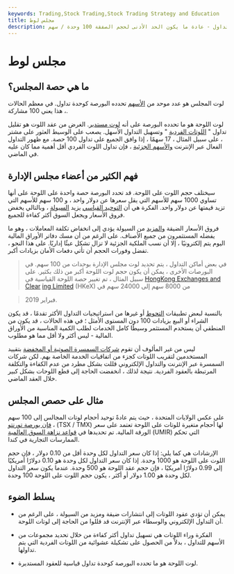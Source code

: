 ```yaml
---
keywords: Trading,Stock Trading,Stock Trading Strategy and Education
title: مجلس لوط
description: لوت مجلس الإدارة هو عدد موحد من الأسهم المعروضة كوحدة تداول - عادة ما يكون الحد الأدنى لحجم الصفقة 100 وحدة / سهم.
---
```


# مجلس لوط
## ما هي حصة المجلس؟

لوت المجلس هو عدد موحد من [الأسهم](/shares) تحدده البورصة كوحدة تداول. في معظم الحالات ، هذا يعني 100 مشاركة.

لوت اللوحة هو ما تحدده البورصة على أنه [لوت مستدير](/roundlot). الغرض من عقد اللوت هو تقليل تداول " [اللوتات الفردية](/oddlot) " وتسهيل التداول الأسهل. يصعب على الوسيط العثور على مشتر ، على سبيل المثال ، 17 سهمًا ، إذا وافق الجميع على تداول 100 حصة. مع ظهور التداول الفعال عبر الإنترنت [والأسهم الجزئية](/fractionalshare) ، فإن تداول اللوت الفردي أقل أهمية مما كان عليه في الماضي.

## فهم الكثير من أعضاء مجلس الإدارة

سيختلف حجم اللوت على اللوحة. قد تحدد البورصة حصة واحدة على اللوحة على أنها تساوي 1000 سهم للأسهم التي يقل سعرها عن دولار واحد ، و 100 سهم للأسهم التي تزيد قيمتها عن دولار واحد. الفكرة هي أن [التوحيد القياسي](/standardization) يزيد [السيولة](/liquidity) ، وبالتالي يخفض فروق الأسعار ويجعل السوق أكثر كفاءة للجميع.

فروق الأسعار الضيقة [والمزيد](/spread) من السيولة يؤدي إلى انخفاض تكلفة المعاملات ، وهو ما يفضله المستثمرون من جميع الأصناف. على الرغم من أن مسك دفاتر الأوراق المالية اليوم يتم إلكترونيًا ، إلا أن نسب الملكية الجزئية لا تزال تشكل عبئًا إداريًا. على هذا النحو ، تفضل وفورات الحجم أن تأتي دفعات الأمان بزيادات أكبر.

> في بعض أماكن التداول ، يتم تحديد لوت مجلس الإدارة بوحدات من 100 سهم. في البورصات الأخرى ، يمكن أن يكون حجم لوت اللوحة أكبر من ذلك بكثير. على سبيل المثال ، تم تغيير حصة اللوحة القياسية في [HongKong Exchanges and Clear](/hkex) [ing Limited](/hkex) (HKeX) من 8000 سهم إلى 24000 سهم في

>

> فبراير 2019.

>

بالنسبة لبعض تطبيقات [التحوط](/hedge) أو غيرها من استراتيجيات التداول الأكثر تقدمًا ، قد يكون الشراء أو البيع بزيادات 100 دون المستوى الأمثل ؛ في هذه الحالات ، قد يكون من المنطقي أن يستخدم المستثمر وسيطًا كامل الخدمات لطلب الكمية المناسبة من الأوراق المالية - ليس أكثر ولا أقل مما هو مطلوب.

ليس من غير المألوف أن تقوم [شركات السمسرة الصوتية أو المخفضة](/discountbroker) بتقييد المستخدمين لتقريب اللوتات كجزء من اتفاقيات الخدمة الخاصة بهم. لكن شركات السمسرة عبر الإنترنت والتداول الإلكتروني قللت بشكل مطرد من عدم الكفاءة والتكلفة المرتبطة بالعقود الفردية. نتيجة لذلك ، انخفضت الحاجة إلى قطع اللوحات بشكل كبير خلال العقد الماضي.

## مثال على حصص المجلس

على عكس الولايات المتحدة ، حيث يتم عادةً توحيد أحجام لوتات المجالس إلى 100 سهم ، [فإن بورصة تورنتو](/toronto-stock-exchange-tsx) (TSX / TMX) لها أحجام متغيرة للوتات على اللوحة تعتمد على سعر الورقة المالية. تم تحديدها في [قواعد نزاهة السوق العالمية](/umir) (UMIR) التي تحكم الممارسات التجارية في كندا.

الإرشادات هي كما يلي: إذا كان سعر التداول لكل وحدة أقل من 0.10 دولار ، فإن حجم اللوت على اللوحة هو 1000 وحدة. إذا كان سعر التداول لكل وحدة هو 0.10 دولارًا أمريكيًا إلى 0.99 دولارًا أمريكيًا ، فإن حجم عقد اللوحة هو 500 وحدة. عندما يكون سعر التداول لكل وحدة هو 1.00 دولار أو أكثر ، يكون حجم اللوت على اللوحة 100 وحدة.

## يسلط الضوء

- يمكن أن تؤدي عقود اللوتات إلى انتشارات ضيقة ومزيد من السيولة ، على الرغم من أن التداول الإلكتروني والوسطاء عبر الإنترنت قد قللوا من الحاجة إلى لوتات اللوحة.

- الفكرة وراء اللوتات هي تسهيل تداول أكثر كفاءة من خلال تحديد مجموعات من الأسهم للتداول ، بدلاً من الحصول على تشكيلة عشوائية من اللوتات الفردية التي يتم تداولها.

- لوت اللوحة هو ما تحدده البورصة كوحدة تداول قياسية للعقود المستديرة.


